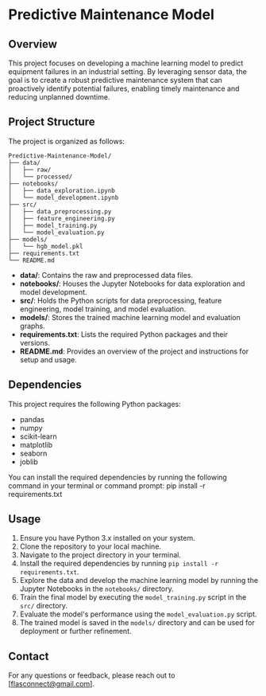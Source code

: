 # Predictive Maintenance Model

## Overview
This project focuses on developing a machine learning model to predict equipment failures in an industrial setting. By leveraging sensor data, the goal is to create a robust predictive maintenance system that can proactively identify potential failures, enabling timely maintenance and reducing unplanned downtime.

## Project Structure
The project is organized as follows:

```
Predictive-Maintenance-Model/
├── data/
│   ├── raw/
│   └── processed/
├── notebooks/
│   ├── data_exploration.ipynb
│   └── model_development.ipynb
├── src/
│   ├── data_preprocessing.py
│   ├── feature_engineering.py
│   ├── model_training.py
│   └── model_evaluation.py
├── models/
│   └── hgb_model.pkl
├── requirements.txt
└── README.md
```

- **data/**: Contains the raw and preprocessed data files.
- **notebooks/**: Houses the Jupyter Notebooks for data exploration and model development.
- **src/**: Holds the Python scripts for data preprocessing, feature engineering, model training, and model evaluation.
- **models/**: Stores the trained machine learning model and evaluation graphs.
- **requirements.txt**: Lists the required Python packages and their versions.
- **README.md**: Provides an overview of the project and instructions for setup and usage.

## Dependencies
This project requires the following Python packages:

- pandas
- numpy
- scikit-learn
- matplotlib
- seaborn
- joblib

You can install the required dependencies by running the following command in your terminal or command prompt: pip install -r requirements.txt

## Usage
1. Ensure you have Python 3.x installed on your system.
2. Clone the repository to your local machine.
3. Navigate to the project directory in your terminal.
4. Install the required dependencies by running `pip install -r requirements.txt`.
5. Explore the data and develop the machine learning model by running the Jupyter Notebooks in the `notebooks/` directory.
6. Train the final model by executing the `model_training.py` script in the `src/` directory.
7. Evaluate the model's performance using the `model_evaluation.py` script.
8. The trained model is saved in the `models/` directory and can be used for deployment or further refinement.

## Contact
For any questions or feedback, please reach out to [flasconnect@gmail.com].
